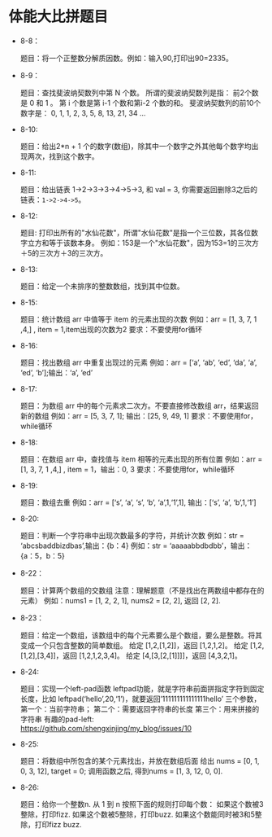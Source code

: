 # 体能大比拼题目

* 8-8：

    题目：将一个正整数分解质因数。例如：输入90,打印出90=2335。

* 8-9：

    题目：查找斐波纳契数列中第 N 个数。
        所谓的斐波纳契数列是指：
        前2个数是 0 和 1 。
        第 i 个数是第 i-1 个数和第i-2 个数的和。
        斐波纳契数列的前10个数字是：
        0, 1, 1, 2, 3, 5, 8, 13, 21, 34 …
            
* 8-10:

    题目：给出2*n + 1 个的数字(数组)，除其中一个数字之外其他每个数字均出现两次，找到这个数字。
    
* 8-11:

    题目：给出链表 1->2->3->3->4->5->3, 和 val = 3, 你需要返回删除3之后的链表：``1->2->4->5``。

* 8-12:

    题目: 打印出所有的"水仙花数"，所谓"水仙花数"是指一个三位数，其各位数字立方和等于该数本身。
         例如：153是一个"水仙花数"，因为153=1的三次方＋5的三次方＋3的三次方。

* 8-13:

    题目：给定一个未排序的整数数组，找到其中位数。

* 8-15:

    题目：统计数组 arr 中值等于 item 的元素出现的次数
        例如：arr = [1, 3, 7, 1 ,4,] , item = 1,item出现的次数为2
        要求：不要使用for循环

* 8-16:

    题目：找出数组 arr 中重复出现过的元素
        例如：arr = [‘a’, ‘ab’, ‘ed’, ‘da’, ‘a’, ‘ed’, ‘b’];输出：‘a’, ‘ed’

* 8-17:

    题目：为数组 arr 中的每个元素求二次方。不要直接修改数组 arr，结果返回新的数组
        例如：arr = [5, 3, 7, 1]; 输出：[25, 9, 49, 1]
        要求：不要使用for，while循环

* 8-18:

    题目：在数组 arr 中，查找值与 item 相等的元素出现的所有位置
        例如：arr = [1, 3, 7, 1 ,4,] , item = 1，输出：0, 3
        要求：不要使用for，while循环

* 8-19:

    题目：数组去重
          例如：arr = [‘s’, ‘a’, ‘s’, ‘b’, ‘a’,1,‘1’,1], 输出：[‘s’, ‘a’, ‘b’,1,‘1’]

* 8-20:

    题目：判断一个字符串中出现次数最多的字符，并统计次数
          例如：str = ‘abcsbaddbizdbas’,输出：{b：4}
          例如：str = ‘aaaaabbdbdbb’，输出：{a：5，b：5}

* 8-22：

    题目：计算两个数组的交数组
          注意：理解题意（不是找出在两数组中都存在的元素）
          例如：nums1 = [1, 2, 2, 1], nums2 = [2, 2], 返回 [2, 2].

* 8-23：

    题目：给定一个数组，该数组中的每个元素要么是个数组，要么是整数。将其变成一个只包含整数的简单数组。
         给定 [1,2,[1,2]]，返回 [1,2,1,2]。
         给定 [1,2,[1,2],[3,4]]，返回 [1,2,1,2,3,4]。
         给定 [4,[3,[2,[1]]]]，返回 [4,3,2,1]。

* 8-24:

    题目：实现一个left-pad函数
         leftpad功能，就是字符串前面拼指定字符到固定长度，比如
         leftpad(‘hello’,20,‘1’)，就要返回’111111111111111hello’
         三个参数，
         第一个：当前字符串；
         第二个：需要返回字符串的长度
         第三个：用来拼接的字符串
         有趣的pad-left: https://github.com/shengxinjing/my_blog/issues/10

* 8-25:

    题目：将数组中所包含的某个元素找出，并放在数组后面
         给出 nums = [0, 1, 0, 3, 12], target = 0; 调用函数之后, 得到nums = [1, 3, 12, 0, 0].

* 8-26:

    题目：给你一个整数n. 从 1 到 n 按照下面的规则打印每个数：
         如果这个数被3整除，打印fizz.
         如果这个数被5整除，打印buzz.
         如果这个数能同时被3和5整除，打印fizz buzz.
